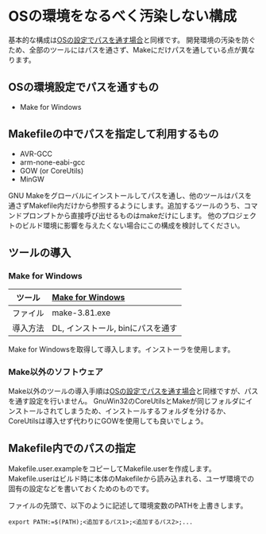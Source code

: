 # OSの環境をなるべく汚染しない構成

基本的な構成は[OSの設定でパスを通す場合](./win1_default.md)と同様です。
開発環境の汚染を防ぐため、全部のツールにはパスを通さず、Makeにだけパスを通している点が異なります。
## OSの環境設定でパスを通すもの
* Make for Windows
## Makefileの中でパスを指定して利用するもの
* AVR-GCC
* arm-none-eabi-gcc
* GOW (or CoreUtils)
* MinGW

GNU Makeをグローバルにインストールしてパスを通し、他のツールはパスを通さずMakefile内だけから参照するようにします。追加するツールのうち、コマンドプロンプトから直接呼び出せるものはmakeだけにします。
他のプロジェクトのビルド環境に影響を与えたくない場合にこの構成を検討してください。
## ツールの導入
### Make for Windows
| ツール   | [Make for Windows](http://gnuwin32.sourceforge.net/packages/make.htm)    
| -------- | :------------------------------------------ | 
| ファイル | make-3.81.exe          | 
| 導入方法 | DL, インストール, binにパスを通す        | 

Make for Windowsを取得して導入します。インストーラを使用します。
### Make以外のソフトウェア
Make以外のツールの導入手順は[OSの設定でパスを通す場合](./win1_default.md)と同様ですが、パスを通す設定を行いません。
GnuWin32のCoreUtilsとMakeが同じフォルダにインストールされてしまうため、インストールするフォルダを分けるか、CoreUtilsは導入せず代わりにGOWを使用しても良いでしょう。
## Makefile内でのパスの指定
Makefile.user.exampleをコピーしてMakefile.userを作成します。
Makefile.userはビルド時に本体のMakefileから読み込まれる、ユーザ環境での固有の設定などを書いておくためのものです。

ファイルの先頭で、以下のように記述して環境変数のPATHを上書きします。
```
export PATH:=$(PATH);<追加するパス1>;<追加するパス2>;...
```
